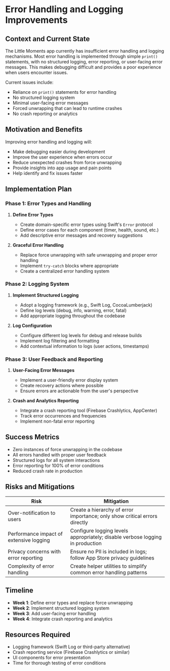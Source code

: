 # Error Handling and Logging Improvements

## Context and Current State

The Little Moments app currently has insufficient error handling and logging mechanisms. Most error handling is implemented through simple `print()` statements, with no structured logging, error reporting, or user-facing error messages. This makes debugging difficult and provides a poor experience when users encounter issues.

Current issues include:
- Reliance on `print()` statements for error handling
- No structured logging system
- Minimal user-facing error messages
- Forced unwrapping that can lead to runtime crashes
- No crash reporting or analytics

## Motivation and Benefits

Improving error handling and logging will:
- Make debugging easier during development
- Improve the user experience when errors occur
- Reduce unexpected crashes from force unwrapping
- Provide insights into app usage and pain points
- Help identify and fix issues faster

## Implementation Plan

### Phase 1: Error Types and Handling

1. **Define Error Types**
   - Create domain-specific error types using Swift's `Error` protocol
   - Define error cases for each component (timer, health, sound, etc.)
   - Add descriptive error messages and recovery suggestions

2. **Graceful Error Handling**
   - Replace force unwrapping with safe unwrapping and proper error handling
   - Implement `try-catch` blocks where appropriate
   - Create a centralized error handling system

### Phase 2: Logging System

1. **Implement Structured Logging**
   - Adopt a logging framework (e.g., Swift Log, CocoaLumberjack)
   - Define log levels (debug, info, warning, error, fatal)
   - Add appropriate logging throughout the codebase

2. **Log Configuration**
   - Configure different log levels for debug and release builds
   - Implement log filtering and formatting
   - Add contextual information to logs (user actions, timestamps)

### Phase 3: User Feedback and Reporting

1. **User-Facing Error Messages**
   - Implement a user-friendly error display system
   - Create recovery actions where possible
   - Ensure errors are actionable from the user's perspective

2. **Crash and Analytics Reporting**
   - Integrate a crash reporting tool (Firebase Crashlytics, AppCenter)
   - Track error occurrences and frequencies
   - Implement non-fatal error reporting

## Success Metrics

- Zero instances of force unwrapping in the codebase
- All errors handled with proper user feedback
- Structured logs for all system interactions
- Error reporting for 100% of error conditions
- Reduced crash rate in production

## Risks and Mitigations

| Risk | Mitigation |
|------|------------|
| Over-notification to users | Create a hierarchy of error importance; only show critical errors directly |
| Performance impact of extensive logging | Configure logging levels appropriately; disable verbose logging in production |
| Privacy concerns with error reporting | Ensure no PII is included in logs; follow App Store privacy guidelines |
| Complexity of error handling | Create helper utilities to simplify common error handling patterns |

## Timeline

- **Week 1**: Define error types and replace force unwrapping
- **Week 2**: Implement structured logging system
- **Week 3**: Add user-facing error handling
- **Week 4**: Integrate crash reporting and analytics

## Resources Required

- Logging framework (Swift Log or third-party alternative)
- Crash reporting service (Firebase Crashlytics or similar)
- UI components for error presentation
- Time for thorough testing of error conditions 